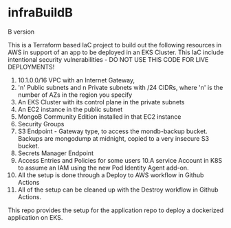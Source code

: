 # infraBuildB
B version

This is a Terraform based IaC project to build out the following resources in AWS in support of an app
to be deployed in an EKS Cluster. This IaC include intentional security vulnerabilities - DO NOT USE THIS
CODE FOR LIVE DEPLOYMENTS!
1. 10.1.0.0/16 VPC with an Internet Gateway, 
2. 'n' Public subnets and n Private subnets with /24 CIDRs, where 'n' is the number of AZs in the region you specify
3. An EKS Cluster with its control plane in the private subnets
4. An EC2 instance in the public subnet
5. MongoB Community Edition installed in that EC2 instance
6. Security Groups
7. S3 Endpoint - Gateway type, to access the mondb-backup bucket. Backups are mongodump at midnight, copied to a very insecure S3 bucket.
8. Secrets Manager Endpoint
9. Access Entries and Policies for some users
10.A service Account in K8S to assume an IAM using the new Pod Identity Agent add-on.
11. All the setup is done through a Deploy to AWS workflow in Github Actions
12. All of the setup can be cleaned up with the Destroy workflow in Github Actions.

This repo provides the setup for the application repo to deploy a dockerized application on EKS.
